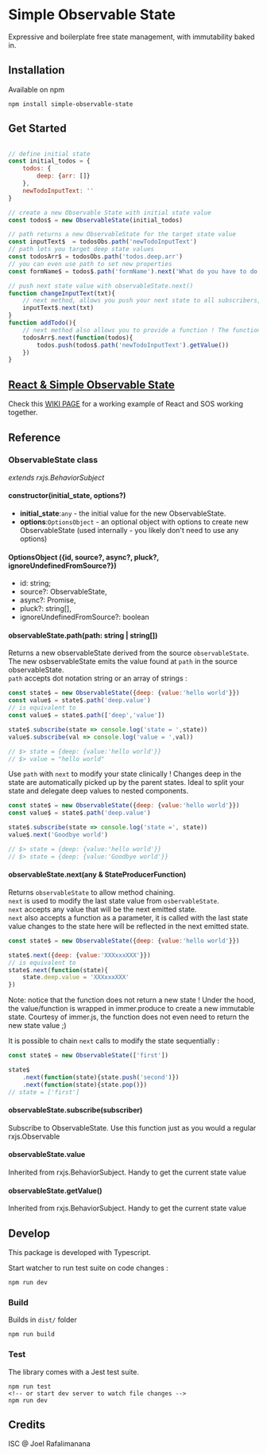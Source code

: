 # Simple Observable State
Expressive and boilerplate free state management, with immutability baked in.

## Installation

Available on npm 
```
npm install simple-observable-state
```

## Get Started

```javascript

// define initial state
const initial_todos = {
    todos: {
        deep: {arr: []}
    },
    newTodoInputText: ''
}

// create a new Observable State with initial state value
const todos$ = new ObservableState(initial_todos)

// path returns a new ObservableState for the target state value
const inputText$  = todosObs.path('newTodoInputText') 
// path lets you target deep state values
const todosArr$ = todosObs.path('todos.deep.arr')
// you can even use path to set new properties
const formName$ = todos$.path('formName').next('What do you have to do ?')

// push next state value with observableState.next()
function changeInputText(txt){
    // next method, allows you push your next state to all subscribers, just like a regular Subject
    inputText$.next(txt) 
}
function addTodo(){
    // next method also allows you to provide a function ! The function is given the current state, ready for you to change however needed
    todosArr$.next(function(todos){
        todos.push(todos$.path('newTodoInputText').getValue())
    })
}

```

## [React & Simple Observable State](https://github.com/inakikani/simple-observable-state/wiki/React-&-Simple-Observable-State)
Check this [WIKI PAGE](https://github.com/inakikani/simple-observable-state/wiki/React-&-Simple-Observable-State) for a working example of React and SOS working together.


## Reference

### ObservableState class

*extends rxjs.BehaviorSubject*

#### **constructor(initial_state, options?)**

- **initial_state**:`any` - the initial value for the new ObservableState. 
- **options**:`OptionsObject` - an optional object with options to create new ObservableState (used internally - you likely don't need to use any options)

#### **OptionsObject ({id, source?, async?, pluck?, ignoreUndefinedFromSource?})**
- id: string;
- source?: ObservableState<any>,
- async?: Promise<any>,
- pluck?: string[],
- ignoreUndefinedFromSource?: boolean

#### **observableState.path(path: string | string[])**
Returns a new observableState derived from the source `observableState`.  
The new osbservableState emits the value found at `path` in the source observableState.  
`path` accepts dot notation string or an array of strings :
```javascript
const state$ = new ObservableState({deep: {value:'hello world'}})
const value$ = state$.path('deep.value')
// is equivalent to 
const value$ = state$.path(['deep','value'])

state$.subscribe(state => console.log('state = ',state))
value$.subscribe(val => console.log('value = ',val))

// $> state = {deep: {value:'hello world'}}
// $> value = "hello world"
```

Use `path` with `next` to modify your state clinically ! Changes deep in the state are automatically picked up by the parent states. Ideal to split your state and delegate deep values to nested components.
```javascript
const state$ = new ObservableState({deep: {value:'hello world'}})
const value$ = state$.path('deep.value')

state$.subscribe(state => console.log('state =', state))
value$.next('Goodbye world')

// $> state = {deep: {value:'hello world'}}
// $> state = {deep: {value:'Goodbye world'}}

```
#### **observableState.next(any & StateProducerFunction)**
Returns `observableState` to allow method chaining.  
`next` is used to modify the last state value from `osbervableState`.  
`next` accepts any value that will be the next emitted state.   
`next` also accepts a function as a parameter, it is called with the last state value changes to the state here will be reflected in the next emitted state.

```javascript
const state$ = new ObservableState({deep: {value:'hello world'}})

state$.next({deep: {value:'XXXxxxXXX'}})
// is equivalent to 
state$.next(function(state){
    state.deep.value = 'XXXxxxXXX'
})

```

Note: notice that the function does not return a new state ! Under the hood, the value/function is wrapped in immer.produce to create a new immutable state.
Courtesy of immer.js, the function does not even need to return the new state value ;)

It is possible to chain `next` calls to modify the state sequentially :
```javascript
const state$ = new ObservableState(['first'])

state$
    .next(function(state){state.push('second')})
    .next(function(state){state.pop()})
// state = ['first']

```

#### **observableState.subscribe(subscriber)**
Subscribe to ObservableState. Use this function just as you would a regular rxjs.Observable
#### **observableState.value**
Inherited from rxjs.BehaviorSubject. Handy to get the current state value
#### **observableState.getValue()**
Inherited from rxjs.BehaviorSubject. Handy to get the current state value

## Develop
This package is developed with Typescript.

Start watcher to run test suite on code changes :
```
npm run dev
```

### Build
Builds in `dist/` folder
```
npm run build
```

### Test
The library comes with a Jest test suite.
```
npm run test
<!-- or start dev server to watch file changes -->
npm run dev
```

## Credits
ISC @ Joel Rafalimanana